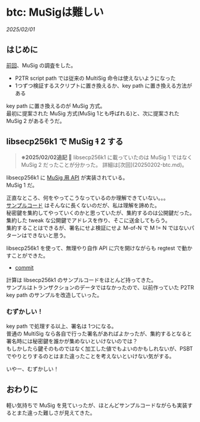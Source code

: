 # btc: MuSigは難しい

_2025/02/01_

## はじめに

[前回](/2025/01/20250131-btc.html)、MuSig の調査をした。

* P2TR script path では従来の MultiSig 命令は使えないようになった
* 1つずつ検証するスクリプトに置き換えるか、key path に置き換える方法がある

key path に置き換えるのが MuSig 方式。  
最初に提案された MuSig 方式(MuSig 1とも呼ばれる)と、次に提案された MuSig 2 があるそうだ。

## libsecp256k1 で MuSig ~~1~~ 2 する

<blockquote>
<b>※2025/02/02追記 🙇</b>  
libsecp256k1 に載っていたのは MuSig 1 ではなく MuSig 2 だったことが分かった。  
詳細は[次回](20250202-btc.md)。
</blockquote>

libsecp256k1 に [MuSig 用 API](https://github.com/bitcoin-core/secp256k1/blob/00774d0723af1974e2a113db4adc479bfc47e20f/doc/musig.md) が実装されている。  
MuSig 1 だ。

正直なところ、何をやってこうなっているのか理解できていない。。。  
[サンプルコード](https://github.com/bitcoin-core/secp256k1/blob/00774d0723af1974e2a113db4adc479bfc47e20f/examples/musig.c) はそんなに長くないのだが、私は理解を諦めた。  
秘密鍵を集約してやっていくのかと思っていたが、集約するのは公開鍵だった。  
集約した tweak な公開鍵でアドレスを作り、そこに送金してもらう。  
集約することはできるが、署名にせよ検証にせよ M-of-N で M != N ではないパターンはできないと思う。

libsecp256k1 を使って、無理やり自作 API に穴を開けながらも regtest で動かすことができた。

* [commit](https://github.com/hirokuma/btc_lib/commit/5c164fa3ac8d182899fc9159291c874f4d2f8a61)

計算は libsecp256k1 のサンプルコードをほとんど持ってきた。  
サンプルはトランザクションのデータではなかったので、以前作っていた P2TR key path のサンプルを改造していった。

### むずかしい！

key path で処理する以上、署名は 1つになる。  
普通の MultiSig なら各自で行った署名があればよかったが、集約するとなると署名時には秘密鍵を誰かが集めないといけないのでは？  
もしかしたら鍵そのものではなく加工した値でもよいのかもしれないが、PSBT でやりとりするのとはまた違ったことを考えないといけない気がする。

いやー、むずかしい！

## おわりに

軽い気持ちで MuSig を見ていったが、ほとんどサンプルコードながらも実装するとまた違った難しさが見えてきた。
